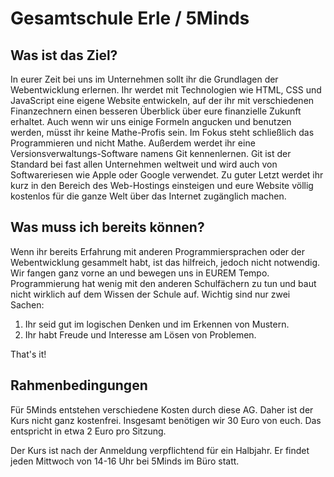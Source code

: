 # Gesamtschule Erle / 5Minds

## Was ist das Ziel?

In eurer Zeit bei uns im Unternehmen sollt ihr die Grundlagen der Webentwicklung erlernen. Ihr werdet mit Technologien wie HTML, CSS und JavaScript eine eigene Website entwickeln, auf der ihr mit verschiedenen Finanzechnern einen besseren Überblick über eure finanzielle Zukunft erhaltet. Auch wenn wir uns einige Formeln angucken und benutzen werden, müsst ihr keine Mathe-Profis sein. Im Fokus steht schließlich das Programmieren und nicht Mathe. Außerdem werdet ihr eine Versionsverwaltungs-Software namens Git kennenlernen. Git ist der Standard bei fast allen Unternehmen weltweit und wird auch von Softwareriesen wie Apple oder Google verwendet. Zu guter Letzt werdet ihr kurz in den Bereich des Web-Hostings einsteigen und eure Website völlig kostenlos für die ganze Welt über das Internet zugänglich machen.

## Was muss ich bereits können?

Wenn ihr bereits Erfahrung mit anderen Programmiersprachen oder der Webentwicklung gesammelt habt, ist das hilfreich, jedoch nicht notwendig. Wir fangen ganz vorne an und bewegen uns in EUREM Tempo. Programmierung hat wenig mit den anderen Schulfächern zu tun und baut nicht wirklich auf dem Wissen der Schule auf. Wichtig sind nur zwei Sachen:

1. Ihr seid gut im logischen Denken und im Erkennen von Mustern.
2. Ihr habt Freude und Interesse am Lösen von Problemen.

That's it!

## Rahmenbedingungen

Für 5Minds entstehen verschiedene Kosten durch diese AG. Daher ist der Kurs nicht ganz kostenfrei. Insgesamt benötigen wir 30 Euro von euch. Das entspricht in etwa 2 Euro pro Sitzung.

Der Kurs ist nach der Anmeldung verpflichtend für ein Halbjahr. Er findet jeden Mittwoch von 14-16 Uhr bei 5Minds im Büro statt.

